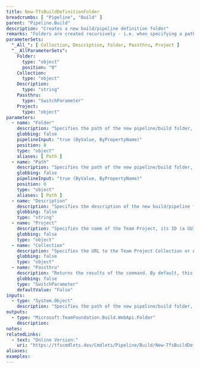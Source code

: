 ```yaml
---
title: New-TfsBuildDefinitionFolder
breadcrumbs: [ "Pipeline", "Build" ]
parent: "Pipeline.Build"
description: "Creates a new build/pipeline definition folder"
remarks: "Folders are created recursively - i.e. when specifying a path like '\\foo\\bar\\baz', if any of the parent folders (foo, foo\\bar) does not exist, it is automatically created before creating any child folders."
parameterSets: 
  "_All_": [ Collection, Description, Folder, Passthru, Project ] 
  "__AllParameterSets":  
    Folder: 
      type: "object"  
      position: "0"  
    Collection: 
      type: "object"  
    Description: 
      type: "string"  
    Passthru: 
      type: "SwitchParameter"  
    Project: 
      type: "object" 
parameters: 
  - name: "Folder" 
    description: "Specifies the path of the new pipeline/build folder, including its name, separated by backslashes (\\)." 
    globbing: false 
    pipelineInput: "true (ByValue, ByPropertyName)" 
    position: 0 
    type: "object" 
    aliases: [ Path ] 
  - name: "Path" 
    description: "Specifies the path of the new pipeline/build folder, including its name, separated by backslashes (\\).This is an alias of the Folder parameter." 
    globbing: false 
    pipelineInput: "true (ByValue, ByPropertyName)" 
    position: 0 
    type: "object" 
    aliases: [ Path ] 
  - name: "Description" 
    description: "Specifies the description of the new build/pipeline folder." 
    globbing: false 
    type: "string" 
  - name: "Project" 
    description: "Specifies the name of the Team Project, its ID (a GUID), or a Microsoft.TeamFoundation.Core.WebApi.TeamProject object to connect to. When omitted, it defaults to the connection set by Connect-TfsTeamProject (if any). For more details, see the Get-TfsTeamProject cmdlet." 
    globbing: false 
    type: "object" 
  - name: "Collection" 
    description: "Specifies the URL to the Team Project Collection or Azure DevOps Organization to connect to, a TfsTeamProjectCollection object (Windows PowerShell only), or a VssConnection object. You can also connect to an Azure DevOps Services organizations by simply providing its name instead of the full URL. For more details, see the Get-TfsTeamProjectCollection cmdlet. When omitted, it defaults to the connection set by Connect-TfsTeamProjectCollection (if any)." 
    globbing: false 
    type: "object" 
  - name: "Passthru" 
    description: "Returns the results of the command. By default, this cmdlet does not generate any output." 
    globbing: false 
    type: "SwitchParameter" 
    defaultValue: "False"
inputs: 
  - type: "System.Object" 
    description: "Specifies the path of the new pipeline/build folder, including its name, separated by backslashes (\\)."
outputs: 
  - type: "Microsoft.TeamFoundation.Build.WebApi.Folder" 
    description: 
notes: 
relatedLinks: 
  - text: "Online Version:" 
    uri: "https://tfscmdlets.dev/Cmdlets/Pipeline/Build/New-TfsBuildDefinitionFolder"
aliases: 
examples: 
---
```

